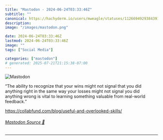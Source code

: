 ```yaml
---
title: "Mastodon - 2024-06-24T03:33:46Z"
subtitle: ""
canonical: https://hachyderm.io/users/mweagle/statuses/112669492938439149
description:
image: "/images/mastodon.png"

date: 2024-06-24T03:33:46Z
lastmod: 2024-06-24T03:33:46Z
image: ""
tags: ["Social Media"]

categories: ["mastodon"]
# generated: 2025-07-21T21:15:38-07:00
---
```

![Mastodon](/images/mastodon.png)

<p>“The ability to recognize that your wins might not signal that you did anything right in the same way your losses might not signal you did anything wrong is vital to learning something valuable from real-world feedback.”</p><p><a href="https://collabfund.com/blog/useful-and-overlooked-skills/" target="_blank" rel="nofollow noopener noreferrer" translate="no"><span class="invisible">https://</span><span class="ellipsis">collabfund.com/blog/useful-and</span><span class="invisible">-overlooked-skills/</span></a></p>


###### [Mastodon Source 🐘](https://hachyderm.io/@mweagle/112669492938439149)

___
